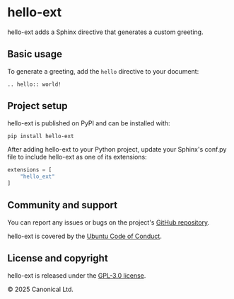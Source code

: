# hello-ext

<!-- Answer elevator-pitch questions about the extension – What is it? What does it do? What
essential problem does it solve? -->

hello-ext adds a Sphinx directive that generates a custom greeting.

## Basic usage

<!-- Provide a few examples of the extension's most common use cases. Remember the Pareto
principle! -->

To generate a greeting, add the `hello` directive to your document:

```
.. hello:: world!
```

## Project setup

<!-- Provide the simplest way to install the extension. In most cases, this will
be via `pip`. -->

hello-ext is published on PyPI and can be installed with:

```bash
pip install hello-ext
```

After adding hello-ext to your Python project, update your Sphinx's conf.py file to
include hello-ext as one of its extensions:

```python
extensions = [
    "hello_ext"
]
```

## Community and support

<!-- This is boilerplate. Replace the extension name and GitHub link. -->

You can report any issues or bugs on the project's [GitHub
repository](https://github.com/canonical/sphinx-ext-template).

hello-ext is covered by the [Ubuntu Code of
Conduct](https://ubuntu.com/community/ethos/code-of-conduct).

## License and copyright

<!-- Replace the extension name and, if necessary, the extension's license. -->

hello-ext is released under the [GPL-3.0 license](LICENSE).

© 2025 Canonical Ltd.

